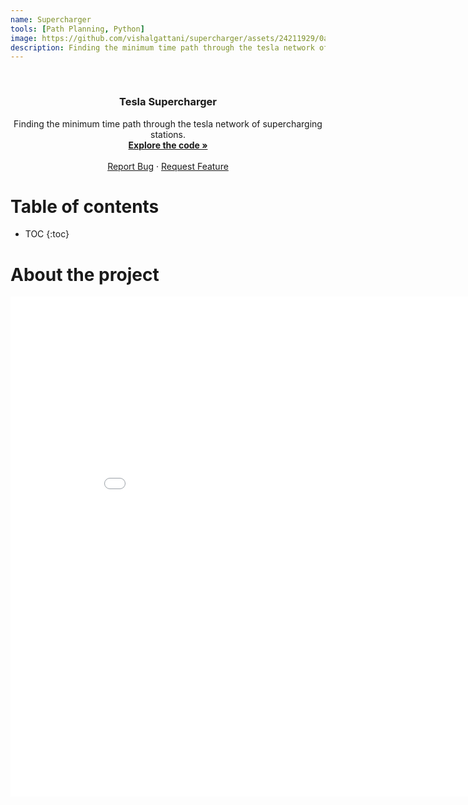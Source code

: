 ```yaml
---
name: Supercharger
tools: [Path Planning, Python]
image: https://github.com/vishalgattani/supercharger/assets/24211929/0a34cde8-8acf-4f1a-af8c-440f88337e48
description: Finding the minimum time path through the tesla network of supercharging stations.
---
```


<!-- PROJECT LOGO -->
<br />
<div align="center">
<h3 align="center">Tesla Supercharger</h3>

  <p align="center">
    Finding the minimum time path through the tesla network of supercharging stations.
    <br />
    <a href="https://github.com/vishalgattani/supercharger"><strong>Explore the code »</strong></a>
    <br />
    <br />
    <a href="https://github.com/vishalgattani/supercharger/issues">Report Bug</a>
    ·
    <a href="https://github.com/vishalgattani/supercharger/issues">Request Feature</a>
  </p>
</div>



# Table of contents

* TOC
{:toc}

# About the project

<!-- <p align="center">
  <img width="1261" alt="supercharger" src="https://github.com/vishalgattani/supercharger/assets/24211929/0a34cde8-8acf-4f1a-af8c-440f88337e48">
</p> -->

<iframe width="900" height="800" frameborder="0" scrolling="no" src="//plotly.com/~vishalgattani/185.embed"></iframe>

<script src="https://cdn.plot.ly/plotly-latest.min.js"></script><div id="47aad293-ade6-4c43-8ea7-93c02804cabe" class="plotly-graph-div" style="height:100%; width:100%;"></div><script type="text/javascript"></script>

> Objective: Construct a search algorithm to find the minimum time path through the tesla network of supercharging stations. Each supercharger will refuel the vehicle at a different rate given in km/hr of charge time. Your route does not have to fully charge at every visited charger, so long as it never runs out of charge between two chargers. You should expect to need no more than 4-6 hours to solve this problem. We suggest implementing a quick brute force method before attempting to find an optimal routine.

This challenge requires to find out how to balance long driving distances accompanied by charging rates of multiple stations. Also, the generated path has to be valid between each charging station.

The challenge can be answered by dividing it into two separate problem sets:
1. How to find the shortest path with reasonable charging time?
2. How to optimally distribute the charging time at each station?

# Assumptions
1. The car begins at the start charger with a full charge of 320 kms.
2. The car travels at a constant speed of 105 km/hr along great circle routes between chargers.
3. The Earth is a sphere of radius 6356.752 kms.

# Methodology

## Shortest Path

Implemented an A-Star like algorithm with the cost heuristic to be as follows:

```python
heuristic = node.get_drivetimetoreach() + node.get_charge_time() + node.get_distancefromgoal()/velocity + 0.1*node.get_distancefromgoal()/node.get_charging_rate()
```

The neighboring nodes that are explored are only the ones that are within driving distance of the vehicle with the remaining fuel (distance) with or without full charge.

## Charging Optimality

If the distance to reach a neighboring node (which is not a goal node) is less than or equal to remaining fuel (distance), then there arises two possibilites:
1. Charge at current node if the charging rate is higher at current node i.e., charging time at current node will not be 0.
2. Charge at neighboring node if charging rate is lesser at current node i.e., charging time at current node will not be 0.

If the distance to reach a neighboring node (which is not a goal node) is greater than remaining fuel (distance), then there arises only one possibility:
1.  Charge at current node and proceed to the neigboring node.





